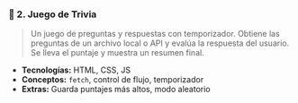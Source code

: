 ### 🔹 2. **Juego de Trivia**

> Un juego de preguntas y respuestas con temporizador. Obtiene las preguntas de un archivo local o API y evalúa la respuesta del usuario. Se lleva el puntaje y muestra un resumen final.

- **Tecnologías:** HTML, CSS, JS
- **Conceptos:** `fetch`, control de flujo, temporizador
- **Extras:** Guarda puntajes más altos, modo aleatorio
